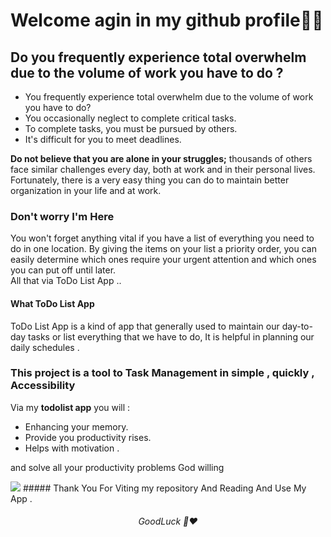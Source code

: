 # Welcome agin in my github profile👋🤝

## Do you frequently experience total overwhelm due to the volume of work you have to do ?
<ul>
<li>You frequently experience total overwhelm due to the volume of work you have to do?</li>
<li>You occasionally neglect to complete critical tasks.</li>
<li>To complete tasks, you must be pursued by others.</li>
<li>It's difficult for you to meet deadlines.</li>
</ul>
<b>Do not believe that you are alone in your struggles;</b> thousands of others face similar challenges every day, both at work and in their personal lives. Fortunately, there is a very easy thing you can do to maintain better organization in your life and at work.

### Don't worry I'm Here
You won't forget anything vital if you have a list of everything you need to do in one location. By giving the items on your list a priority order, you can easily determine which ones require your urgent attention and which ones you can put off until later. <br> All that via ToDo List App ..

#### What ToDo List App
ToDo List App is a kind of app that generally used to maintain our day-to-day tasks or list everything that we have to do, It is helpful in planning our daily schedules .
### This project is a tool to Task Management in simple , quickly , Accessibility 
Via my <strong>todolist app</strong> you will :

<ul>
<li>Enhancing your memory.</li>
<li>Provide you productivity rises.</li>
<li>Helps with motivation .</li>
</ul>
<p>and solve all your productivity problems God willing</p>
<img src="todolist UI.jpg"></img>
##### Thank You For Viting my repository And Reading And Use My App .
<h6 align="center">GoodLuck 🌹❤️</h6>
